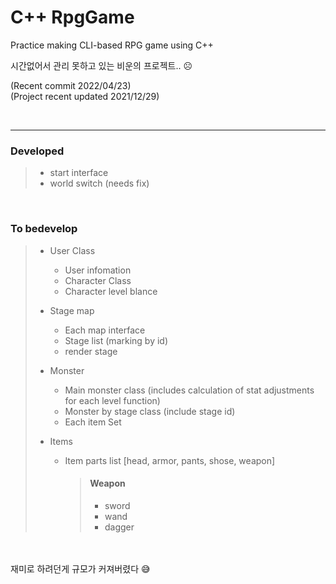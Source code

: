 # C++ RpgGame

Practice making CLI-based RPG game using C++

시간없어서 관리 못하고 있는 비운의 프로젝트.. ☹️

(Recent commit 2022/04/23) <br>
(Project recent updated 2021/12/29) 

<br><hr>

### Developed
> - start interface
> - world switch (needs fix)

<br>

### To bedevelop
> - User Class
>   - User infomation
>   - Character Class
>   - Character level blance
> 
> - Stage map 
>   * Each map interface
>   * Stage list (marking by id)
>   * render stage
>
> - Monster
>   * Main monster class (includes calculation of stat adjustments for each level function)
>   * Monster by stage class (include stage id)
>   * Each item Set
>
> - Items
>   * Item parts list [head, armor, pants, shose, weapon]
>   
>     >  #### Weapon
>     >  * sword
>     >  * wand
>     >  * dagger



<br><br>
재미로 하려던게 규모가 커져버렸다 😅
